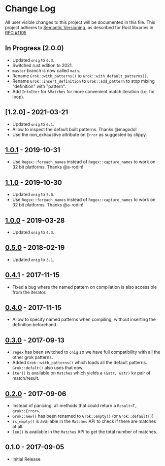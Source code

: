 # Change Log

All user visible changes to this project will be documented in this file.
This project adheres to [Semantic Versioning](http://semver.org/), as described
for Rust libraries in [RFC #1105](https://github.com/rust-lang/rfcs/blob/master/text/1105-api-evolution.md)

## In Progress (2.0.0)

 * Updated `onig` to `6.3`.
 * Switched rust edition to 2021.
 * `master` branch is now called `main`.
 * Rename `Grok::with_patterns()` to `Grok::with_default_patterns()`.
 * Rename `Grok::insert_definition` to `Grok::add_pattern` to stop mixing "definition" with "pattern".
 * Add `IntoIter` for `&Matches` for more convenient match iteration (i.e. for loop).

## [1.2.0] - 2021-03-21

 * Updated `onig` to `6.1`.
 * Allow to inspect the default built patterns. Thanks @magodo!
 * Use the non_exhaustive attribute on `Error` as suggested by clippy.

## [1.0.1] - 2019-10-31

 * Use `Regex::foreach_names` instead of `Regex::capture_names` to work on 32 bit platforms. Thanks @a-rodin! 

## [1.1.0] - 2019-10-30

 * Updated `onig` to `5.0`.
 * Use `Regex::foreach_names` instead of `Regex::capture_names` to work on 32 bit platforms. Thanks @a-rodin! 

## [1.0.0] - 2019-03-28

 * Updated `onig` to `4.3`.

## [0.5.0] - 2018-02-19

 * Updated `onig` to `3.1`.

## [0.4.1] - 2017-11-15

 * Fixed a bug where the named pattern on compilation is also accessible from the iterator.

## [0.4.0] - 2017-11-15

 * Allow to specify named patterns when compiling, without inserting the definition beforehand.

## [0.3.0] - 2017-09-13

 * `regex` has been switched to `onig` so we have full compatibility with all the other grok patterns.
 * Added `Grok::with_patterns()` which loads all the default patterns. `Grok::defalt()` also uses that now.
 * `iter()` is available on `Matches` which yields a `(&str, &str)` kv pair of match/result.

## [0.2.0] - 2017-09-06

 * Instead of panicing, all methods that could return a `Result<T, grok::Error>`.
 * `Grok::new()` has been renamed to `Grok::empty()` (or `Grok::default()`)
 * `is_empty()` is available in the `Matches` API to check if there are matches at all.
 * `len()` is available in the `Matches` API to get the total number of matches.

## 0.1.0 - 2017-09-05

 * Initial Release

[1.0.1]: https://github.com/daschl/grok/compare/v1.0.0...v1.0.1
[1.1.0]: https://github.com/daschl/grok/compare/v1.0.0...v1.1.0
[1.0.0]: https://github.com/daschl/grok/compare/v0.5.0...v1.0.0
[0.5.0]: https://github.com/daschl/grok/compare/v0.4.1...v0.5.0
[0.4.1]: https://github.com/daschl/grok/compare/v0.4.0...v0.4.1
[0.4.0]: https://github.com/daschl/grok/compare/v0.3.0...v0.4.0
[0.3.0]: https://github.com/daschl/grok/compare/v0.2.0...v0.3.0
[0.2.0]: https://github.com/daschl/grok/compare/v0.1.0...v0.2.0